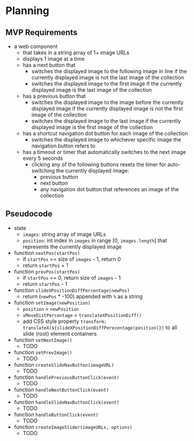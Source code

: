 # Planning

## MVP Requirements

- a web component
  - that takes in a string array of 1+ image URLs
  - displays 1 image at a time
  - has a next button that
    - switches the displayed image to the following image in line if the currently displayed image is not the last image of the collection
    - switches the displayed image to the first image if the currently displayed image is the last image of the collection
  - has a previous button that
    - switches the displayed image to the image before the currently displayed image if the currently displayed image is not the first image of the collection
    - switches the displayed image to the last image if the currently displayed image is the first image of the collection
  - has a shortcut navigation dot button for each image of the collection
    - switches the displayed image to whichever specific image the navigation button refers to
  - has a timeout or timer that automatically switches to the next image every 5 seconds
    - clicking any of the following buttons resets the timer for auto-switching the currently displayed image:
      - previous button
      - next button
      - any navigation dot button that references an image of the collection

## Pseudocode

- state
  - `images`: string array of image URLs
  - `position`: int index in `images` in range [0, `images.length`] that represents the currently displayed image
- function `nextPos(startPos)`
  - if `startPos` == size of `images` - 1, return 0
  - return `startPos` + 1
- function `prevPos(startPos)`
  - if `startPos` == 0, return size of `images` - 1
  - return `startPos` - 1
- function `slideXPositionDiffPercentage(newPos)`
  - return (`newPos` * -100) appended with `%` as a string
- function `setImage(newPosition)`
  - `position` = `newPosition`
  - `xMoveDistPercentage` = `translateXPositionDiff()`
  - add CSS style property `transform: translateX(${slideXPositionDiffPerecentage(position)})` to all slide (root) element containers
- function `setNextImage()`
  - TODO
- function `setPrevImage()`
  - TODO
- function `createSlideNavButton(imageURL)`
  - TODO
- function `handlePreviousButtonClick(event)`
  - TODO
- function `handleNextButtonClick(event)`
  - TODO
- function `handleSlideNavButtonClick(event)`
  - TODO
- function `handleButtonClick(event)`
  - TODO
- function `createImageSlider(imageURLs, options)`
  - TODO
